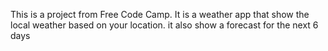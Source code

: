This is a project from Free Code Camp. It is a weather app that show the local weather based on your location. it also show a forecast for the next 6 days